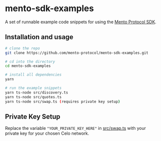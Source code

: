 # mento-sdk-examples

A set of runnable example code snippets for using the [Mento Protocol SDK](https://www.npmjs.com/package/@mento-protocol/mento-sdk).

## Installation and usage

```sh
# clone the repo
git clone https://github.com/mento-protocol/mento-sdk-examples.git

# cd into the directory
cd mento-sdk-examples

# install all dependencies
yarn

# run the example snippets
yarn ts-node src/discovery.ts
yarn ts-node src/quotes.ts
yarn ts-node src/swap.ts (requires private key setup)
```

## Private Key Setup
Replace the variable `"YOUR_PRIVATE_KEY_HERE"` in [src/swap.ts](https://github.com/mento-protocol/mento-sdk-examples/blob/main/src/swap.ts) with your private key for your chosen Celo network.
